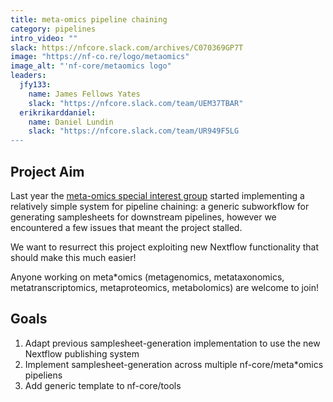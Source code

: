 ```yaml
---
title: meta-omics pipeline chaining
category: pipelines
intro_video: ""
slack: https://nfcore.slack.com/archives/C070369GP7T
image: "https://nf-co.re/logo/metaomics"
image_alt: "'nf-core/metaomics logo"
leaders:
  jfy133:
    name: James Fellows Yates
    slack: "https://nfcore.slack.com/team/UEM37TBAR"
  erikrikarddaniel:
    name: Daniel Lundin
    slack: "https://nfcore.slack.com/team/UR949F5LG
---
```


## Project Aim

Last year the [meta-omics special interest group](https://nf-co.re/special-interest-groups/meta-omics) started implementing a relatively simple system for pipeline chaining: a generic subworkflow for generating samplesheets for downstream pipelines, however we encountered a few issues that meant the project stalled.

We want to resurrect this project exploiting new Nextflow functionality that should make this much easier!

Anyone working on meta\*omics (metagenomics, metataxonomics, metatranscriptomics, metaproteomics, metabolomics) are welcome to join!

## Goals

1. Adapt previous samplesheet-generation implementation to use the new Nextflow publishing system
2. Implement samplesheet-generation across multiple nf-core/meta\*omics pipeliens
3. Add generic template to nf-core/tools
